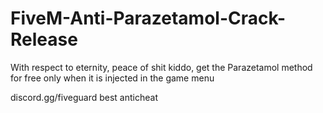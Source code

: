 # FiveM-Anti-Parazetamol-Crack-Release
With respect to eternity, peace of shit kiddo, get the Parazetamol method for free only when it is injected in the game menu

discord.gg/fiveguard best anticheat
